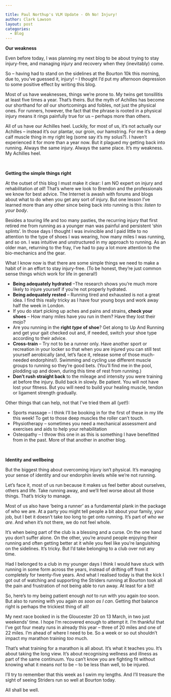 ```yaml
---

title: Paul Northup's VLM Update - Oh No! Injury!
author: Clark Lawson
layout: post
categories:
  - Blog
---
```


**Our weakness**

Even before today, I was planning my next blog to be about trying to stay injury-free, and managing injury and recovery when they (inevitably) come.

So – having had to stand on the sidelines at the Bourton 10k this morning, due to, you’ve guessed it, injury! – I thought I’d put my afternoon depression to some positive effect by writing this blog.

Most of us have weaknesses, things we’re prone to. My twins get tonsillitis at least five times a year. That’s theirs. But the myth of Achilles has become our shorthand for _all_ our shortcomings and foibles, not just the physical ones. For runners, however, the fact that the phrase is rooted in a physical injury means it rings painfully true for us – perhaps more than others.

All of us have our Achilles heel. Luckily, for most of us, it’s not actually our Achilles – instead it’s our plantar, our groin, our hamstring. For me it’s a deep calf muscle thing in my right leg (some say it’s my solus?). I haven’t experienced it for more than a year now. But it plagued my getting back into running. Always the same injury. Always the same place. It’s my weakness. My Achilles heel.

&nbsp;

**Getting the simple things right**

At the outset of this blog I must make it clear: I am NO expert on injury and rehabilitation _at all_! That’s where we look to Brendon and the professionals we know for best advice. The Internet is awash with forums and blogs about what to do when you get any sort of injury. But one lesson I’ve learned more than any other since being back into running is this: _listen to your body_.

Besides a touring life and too many pasties, the recurring injury that first retired me from running as a younger man was painful and persistent ‘shin splints’. In those days I thought I was invincible and I paid little to no attention to the type of shoes I was wearing, how many miles I was running, and so on. I was intuitive and unstructured in my approach to running. As an older man, returning to the fray, I’ve had to pay a lot more attention to the bio-mechanics and the gear.

What I know now is that there are some simple things we need to make a habit of in an effort to stay injury-free. (To be honest, they’re just common sense things which work for life in general!)

  * **Being adequately hydrated** –The research shows you’re much more likely to injure yourself if you’re not properly hydrated.
  * **Being adequately rested** – Running tired and exhausted is not a great idea. I find this really tricky as I have four young boys and work away half the week in London.
  * If you do start picking up aches and pains and strains, **check your shoes** – How many miles have you run in them? Have they lost their mojo?
  * Are you running in the **right _type_ of shoe**? Get along to Up And Running and get your gait checked out and, if needed, switch your shoe type according to their advice.
  * **Cross-train** – Try not to be a runner only. Have another sport or recreation in your locker so that when you are injured you can still test yourself aerobically (and, let’s face it, release some of those much-needed endorphins!). Swimming and cycling use different muscle groups to running so they’re good bets. (You’ll find me in the pool, plodding up and down, during this time of rest from running.)
  * **Don’t rush straight back** to the mileage and intensity you were training at before the injury. Build back in slowly. Be patient. You will not have lost your fitness. But you will need to build your healing muscle, tendon or ligament strength gradually.

Other things that can help, not that I’ve tried them all (_yet_!):

  * Sports massage – I think I’ll be booking in for the first of these in my life this week! To get to those deep muscles the roller can’t touch.
  * Physiotherapy – sometimes you need a mechanical assessment and exercises and aids to help your rehabilitation
  * Osteopathy – I throw this one in as this is something I have benefitted from in the past. More of that another in another blog.

&nbsp;

**Identity and wellbeing**

But the biggest thing about overcoming injury isn’t physical. It’s managing your sense of identity and our endorphin levels while we’re not running.

Let’s face it, most of us run because it makes us feel better about ourselves, others and life. Take running away, and we’ll feel worse about all those things. That’s tricky to manage.

Most of us also have ‘being a runner’ as a fundamental plank in the package of who we are. At a party you might tell people a bit about your family, your job, but I bet it doesn’t take _too_ long to get onto running. It’s part of _who we are_. And when it’s not there, we do not feel whole.

It’s when being part of the club is a blessing and a curse. On the one hand you don’t suffer alone. On the other, you’re around people enjoying their running and often getting better at it while you feel like you’re languishing on the sidelines. It’s tricky. But I’d take belonging to a club over not any time.

Had I belonged to a club in my younger days I think I would have stuck with running in some form across the years, instead of drifting off from it completely for twenty-five years. And what I realised today is that the kick I got out of watching and supporting the Striders running at Bourton took all the pain and frustration of not being able to run away. At least for a bit!

So, here’s to my being patient enough _not_ to run with you again _too_ soon. But also to running with you again _as soon as I can_. Getting _that_ balance right is perhaps the trickiest thing of all!

My next race booked in is the Gloucester 20 on 13 March, in two just weekends’ time. I hope I’m recovered enough to attempt it. I’m thankful that I’ve got four meaty runs in already this year – three of 20 miles and one of 22 miles. I’m ahead of where I need to be. So a week or so out shouldn’t impact my marathon training _too_ much.

That’s what training for a marathon is all about. It’s what it teaches you. It’s about taking the long view. It’s about recognising wellness and illness as part of the same continuum. You can’t know you are fighting fit without knowing what it means _not_ to be – to be less than well, to be injured.

I’ll try to remember that this week as I swim my lengths. And I’ll treasure the sight of seeing Striders run so well at Bourton today.

All shall be well.
